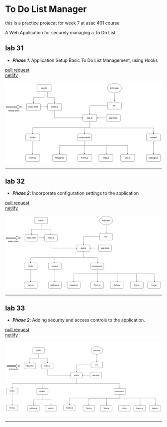 # To Do List Manager

this is a practice projecat for week 7 at asac 401 course

A Web Application for securely managing a To Do List

## lab 31

- **_Phase 1_**: Application Setup
  Basic To Do List Management, using Hooks

[pull request](https://github.com/hibasalem/todo-app-/pull/2)  
[netlify](https://adoring-cray-134ddc.netlify.app/)

![uml](./lab31.jpg)

---

## lab 32

- **_Phase 2_**: Incorporate configuration settings to the application

[pull request](https://github.com/hibasalem/todo-app-/pull/3)  
[netlify](https://infallible-gates-fed185.netlify.app/)

![uml](./lab32.jpg)

---

## lab 33

- **_Phase 2_**: Adding security and access controls to the application.

[pull request](https://github.com/hibasalem/todo-app-/pull/4)  
[netlify](https://infallible-gates-fed185.netlify.app/)

![uml](./lab33.jpg)

---

